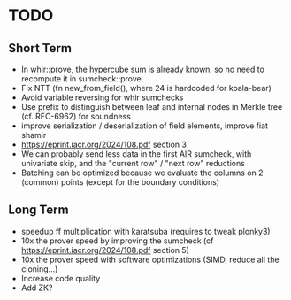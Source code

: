 # TODO

## Short Term

- In whir::prove, the hypercube sum is already known, so no need to recompute it in sumcheck::prove
- Fix NTT (fn new_from_field(), where 24 is hardcoded for koala-bear)
- Avoid variable reversing for whir sumchecks
- Use prefix to distinguish between leaf and internal nodes in Merkle tree (cf. RFC-6962) for soundness
- improve serialization / deserialization of field elements, improve fiat shamir
- https://eprint.iacr.org/2024/108.pdf section 3
- We can probably send less data in the first AIR sumcheck, with univariate skip, and the "current row" / "next row" reductions
- Batching can be optimized because we evaluate the columns on 2 (common) points (except for the boundary conditions) 

## Long Term

- speedup ff multiplication with karatsuba (requires to tweak plonky3)
- 10x the prover speed by improving the sumcheck (cf https://eprint.iacr.org/2024/108.pdf section 5)
- 10x the prover speed with software optimizations (SIMD, reduce all the cloning...)
- Increase code quality
- Add ZK?